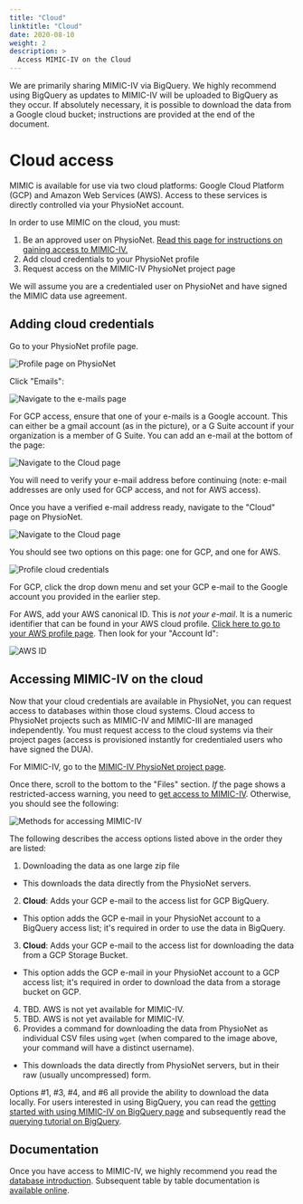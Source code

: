 ```yaml
---
title: "Cloud"
linktitle: "Cloud"
date: 2020-08-10
weight: 2
description: >
  Access MIMIC-IV on the Cloud
---
```


We are primarily sharing MIMIC-IV via BigQuery. We highly recommend using BigQuery as updates to MIMIC-IV will be uploaded to BigQuery as they occur. If absolutely necessary, it is possible to download the data from a Google cloud bucket; instructions are provided at the end of the document.

# Cloud access

MIMIC is available for use via two cloud platforms: Google Cloud Platform (GCP) and Amazon Web Services (AWS). Access to these services is directly controlled via your PhysioNet account.

In order to use MIMIC on the cloud, you must:

1. Be an approved user on PhysioNet. [Read this page for instructions on gaining access to MIMIC-IV.](/access)
2. Add cloud credentials to your PhysioNet profile
3. Request access on the MIMIC-IV PhysioNet project page

We will assume you are a credentialed user on PhysioNet and have signed the MIMIC data use agreement.

## Adding cloud credentials

Go to your PhysioNet profile page.

![Profile page on PhysioNet](/img/cloud/profile.png)

Click "Emails":

![Navigate to the e-mails page](/img/cloud/emails.png)

For GCP access, ensure that one of your e-mails is a Google account. This can either be a gmail account (as in the picture), or a G Suite account if your organization is a member of G Suite. You can add an e-mail at the bottom of the page:

![Navigate to the Cloud page](/img/cloud/add_email.png)

You will need to verify your e-mail address before continuing (note: e-mail addresses are only used for GCP access, and not for AWS access).

Once you have a verified e-mail address ready, navigate to the "Cloud" page on PhysioNet.

![Navigate to the Cloud page](/img/cloud/cloud_page.png)

You should see two options on this page: one for GCP, and one for AWS.

![Profile cloud credentials](/img/cloud/credentials.png)

For GCP, click the drop down menu and set your GCP e-mail to the Google account you provided in the earlier step.

For AWS, add your AWS canonical ID. This is *not your e-mail*. It is a numeric identifier that can be found in your AWS cloud profile. [Click here to go to your AWS profile page](https://console.aws.amazon.com/billing/home?#/account). Then look for your "Account Id":

![AWS ID](/img/cloud/aws/aws_id.png)

## Accessing MIMIC-IV on the cloud

Now that your cloud credentials are available in PhysioNet, you can request access to databases within those cloud systems.
Cloud access to PhysioNet projects such as MIMIC-IV and MIMIC-III are managed independently. You must request access to the cloud systems via their project pages (access is provisioned instantly for credentialed users who have signed the DUA).

For MIMIC-IV, go to the [MIMIC-IV PhysioNet project page](https://physionet.org/content/mimiciii/1.4/).

Once there, scroll to the bottom to the "Files" section.
*If* the page shows a restricted-access warning, you need to [get access to MIMIC-IV](/access).
Otherwise, you should see the following:

![Methods for accessing MIMIC-IV](/img/cloud/mimic_files.png)

The following describes the access options listed above in the order they are listed:

1. Downloading the data as one large zip file
  * This downloads the data directly from the PhysioNet servers.
2. **Cloud**: Adds your GCP e-mail to the access list for GCP BigQuery.
  * This option adds the GCP e-mail in your PhysioNet account to a BigQuery access list; it's required in order to use the data in BigQuery.
3. **Cloud**: Adds your GCP e-mail to the access list for downloading the data from a GCP Storage Bucket.
  * This option adds the GCP e-mail in your PhysioNet account to a GCP access list; it's required in order to download the data from a storage bucket on GCP.
4. TBD. AWS is not yet available for MIMIC-IV.
5. TBD. AWS is not yet available for MIMIC-IV.
6. Provides a command for downloading the data from PhysioNet as individual CSV files using `wget` (when compared to the image above, your command will have a distinct username).
  * This downloads the data directly from PhysioNet servers, but in their raw (usually uncompressed) form.

<!--
4. **Cloud**: A public page for viewing the data description in the AWS Open Data Repository.
  * This forwards you to the AWS Open Data Repository listing of the data. For information on how to use AWS, we [recommend reading this tutorial](https://aws.amazon.com/blogs/big-data/perform-biomedical-informatics-without-a-database-using-mimic-iii-data-and-amazon-athena/).
5. **Cloud**: Adds your AWS account ID to the access list for AWS.
  * This is necessary in order to access the data via AWS services. For information on how to use AWS, we [recommend reading this tutorial](https://aws.amazon.com/blogs/big-data/perform-biomedical-informatics-without-a-database-using-mimic-iii-data-and-amazon-athena/).
-->

Options #1, #3, #4, and #6 all provide the ability to download the data locally.
For users interested in using BigQuery, you can read the [getting started with using MIMIC-IV on BigQuery page](/docs/access/bigquery) and subsequently read the [querying tutorial on BigQuery](/docs/tutorials/bigquery).

## Documentation

Once you have access to MIMIC-IV, we highly recommend you read the [database introduction](/mimic-iv). Subsequent table by table documentation is [available online](/tables/overview.md).
